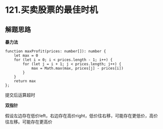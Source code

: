 # 121.买卖股票的最佳时机

## 解题思路

**暴力法**
```tsx
function maxProfit(prices: number[]): number {
    let max = 0
    for (let i = 0; i < prices.length - 1; i++) {
        for (let j = i + 1; j < prices.length; j++) {
            max = Math.max(max, prices[j] - prices[i])
        }
    }
    return max
};
```

提交后运算超时

**双指针**

假设左边存在低价left，右边存在高价right，低价往右移，可能存在更低价，高价往左移。可能存在更高价
